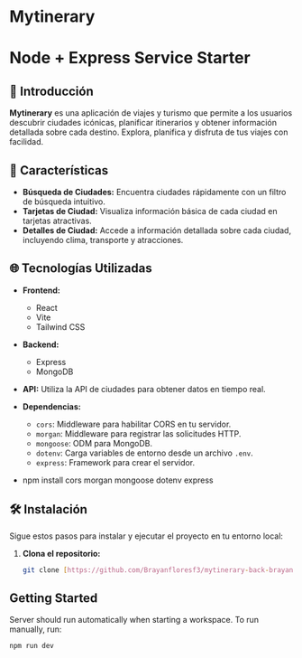 
# Mytinerary

# Node + Express Service Starter

## 🚀 Introducción

**Mytinerary** es una aplicación de viajes y turismo que permite a los usuarios descubrir ciudades icónicas, planificar itinerarios y obtener información detallada sobre cada destino. Explora, planifica y disfruta de tus viajes con facilidad.

## 📸 Características

- **Búsqueda de Ciudades:** Encuentra ciudades rápidamente con un filtro de búsqueda intuitivo.
- **Tarjetas de Ciudad:** Visualiza información básica de cada ciudad en tarjetas atractivas.
- **Detalles de Ciudad:** Accede a información detallada sobre cada ciudad, incluyendo clima, transporte y atracciones.

## 🌐 Tecnologías Utilizadas

- **Frontend:** 
  - React
  - Vite
  - Tailwind CSS
- **Backend:** 
  - Express
  - MongoDB
- **API:** Utiliza la API de ciudades para obtener datos en tiempo real.

- **Dependencias:** 
  - `cors`: Middleware para habilitar CORS en tu servidor.
  - `morgan`: Middleware para registrar las solicitudes HTTP.
  - `mongoose`: ODM para MongoDB.
  - `dotenv`: Carga variables de entorno desde un archivo `.env`.
  - `express`: Framework para crear el servidor.

- npm install cors morgan mongoose dotenv express

## 🛠️ Instalación

Sigue estos pasos para instalar y ejecutar el proyecto en tu entorno local:

1. **Clona el repositorio:**

   ```bash
   git clone [https://github.com/Brayanfloresf3/mytinerary-back-brayanFlores.git]

## Getting Started

Server should run automatically when starting a workspace. To run manually, run:
```sh
npm run dev
```
